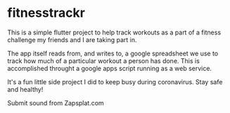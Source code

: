# fitnesstrackr

This is a simple flutter project to help track workouts as a part of a fitness challenge my friends and I are taking part in.

The app itself reads from, and writes to, a google spreadsheet we use to track how much of a particular workout a person has done.  This is accomplished throught a google apps script running as a web service.

It's a fun little side project I did to keep busy during coronavirus.  Stay safe and healthy!


Submit sound from Zapsplat.com